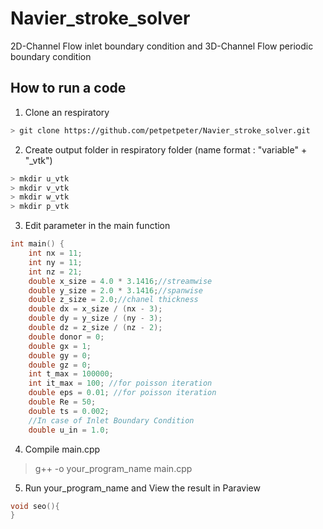 # Navier_stroke_solver
2D-Channel Flow inlet boundary condition and 3D-Channel Flow periodic boundary condition
## How to run a code
1. Clone an respiratory
```bash
> git clone https://github.com/petpetpeter/Navier_stroke_solver.git
```
2. Create output folder in respiratory folder (name format : "variable" + "_vtk")
```bash
> mkdir u_vtk
> mkdir v_vtk
> mkdir w_vtk
> mkdir p_vtk
```
3. Edit parameter in the main function
```c++
int main() {
    int nx = 11;
    int ny = 11;
    int nz = 21;
    double x_size = 4.0 * 3.1416;//streamwise
    double y_size = 2.0 * 3.1416;//spanwise
    double z_size = 2.0;//chanel thickness
    double dx = x_size / (nx - 3);
    double dy = y_size / (ny - 3);
    double dz = z_size / (nz - 2);
    double donor = 0;
    double gx = 1;
    double gy = 0;
    double gz = 0;
    int t_max = 100000;
    int it_max = 100; //for poisson iteration
    double eps = 0.01; //for poisson iteration
    double Re = 50;
    double ts = 0.002;
    //In case of Inlet Boundary Condition
    double u_in = 1.0;
```
4. Compile main.cpp
>g++ -o your_program_name main.cpp
5. Run your_program_name and View the result in Paraview
```c++
void seo(){
}
```
